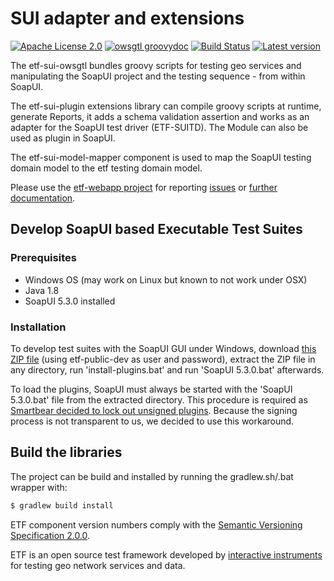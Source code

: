 # SUI adapter and extensions

[![Apache License 2.0](https://img.shields.io/badge/license-Apache%202.0-blue.svg)](http://www.apache.org/licenses/LICENSE-2.0.html)
[![owsgtl groovydoc](http://img.shields.io/badge/groovydoc-owsgtl-green.svg)](http://interactive-instruments.github.io/etf-sui-ae/groovydoc/index.html?de/interactive_instruments/etf/suim/Assert.html)
[![Build Status](https://services.interactive-instruments.de/etfdev-ci/buildStatus/icon?job=etf-bsx-ae)](https://services.interactive-instruments.de/etfdev-ci/job/etf-bsx-ae/)
[![Latest version](http://img.shields.io/badge/latest%20version-1.3.8-blue.svg)](https://services.interactive-instruments.de/etfdev-af/etf-public-releases/de/interactive-instruments/etf/etf-owsgtl-1.3.8.zip)

The etf-sui-owsgtl bundles groovy scripts for testing geo services
and manipulating the SoapUI project and the testing sequence - from within
SoapUI.

The etf-sui-plugin extensions library can compile groovy scripts at runtime,
generate Reports, it adds a schema validation assertion and works as an adapter for the SoapUI
test driver (ETF-SUITD). The Module can also be used as plugin in SoapUI.

The etf-sui-model-mapper component is used to map the SoapUI testing domain model to
the etf testing domain model.

Please use the [etf-webapp project](https://github.com/interactive-instruments/etf-webapp) for
reporting [issues](https://github.com/interactive-instruments/etf-webapp/issues) or
[further documentation](https://github.com/interactive-instruments/etf-webapp/wiki).

## Develop SoapUI based Executable Test Suites

### Prerequisites
- Windows OS (may work on Linux but known to not work under OSX)
- Java 1.8
- SoapUI 5.3.0 installed

### Installation
To develop test suites with the SoapUI GUI under Windows, download [this ZIP file](https://services.interactive-instruments.de/etfdev-af/etf-public-dev/de/interactive_instruments/etf/suim/SoapUI%20ETF.zip) (using etf-public-dev as user and password), extract the ZIP file
in any directory, run 'install-plugins.bat' and run 'SoapUI 5.3.0.bat' afterwards.

To load the plugins, SoapUI must always be started with the 'SoapUI 5.3.0.bat' file
from the extracted directory. This procedure is required as [Smartbear decided to
lock out unsigned plugins](https://github.com/SmartBear/soapui/pull/201).
Because the signing process is not transparent to us, we decided to use this
workaround.

## Build the libraries

The project can be build and installed by running the gradlew.sh/.bat wrapper with:
```gradle
$ gradlew build install
```

ETF component version numbers comply with the [Semantic Versioning Specification 2.0.0](http://semver.org/spec/v2.0.0.html).

ETF is an open source test framework developed by [interactive instruments](http://www.interactive-instruments.de/en) for testing geo network services and data.
